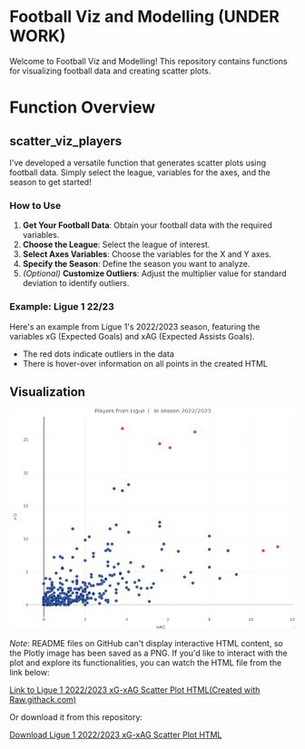 # Football Viz and Modelling (UNDER WORK)

Welcome to Football Viz and Modelling! This repository contains functions for visualizing football data and creating scatter plots.

# Function Overview

## scatter_viz_players

I've developed a versatile function that generates scatter plots using football data. Simply select the league, variables for the axes, and the season to get started!


### How to Use
1. **Get Your Football Data**: Obtain your football data with the required variables.
2. **Choose the League**: Select the league of interest.
3. **Select Axes Variables**: Choose the variables for the X and Y axes.
4. **Specify the Season**: Define the season you want to analyze.
5. *(Optional)* **Customize Outliers**: Adjust the multiplier value for standard deviation to identify outliers.
   

### Example: Ligue 1 22/23
Here's an example from Ligue 1's 2022/2023 season, featuring the variables xG (Expected Goals) and xAG (Expected Assists Goals). 

- The red dots indicate outliers in the data
- There is hover-over information on all points in the created HTML 

## Visualization

<div style="text-align:center">
  <img src="https://github.com/Johhed15/Football/blob/main/test_plot.png" alt="Test Image" width="800" titel='Ligue 1 2022/2023 xG-xAG Scatter Plot'/>
</div>

*Note*: README files on GitHub can't display interactive HTML content, so the Plotly image has been saved as a PNG. If you'd like to interact with the plot and explore its functionalities, you can watch the HTML file from the link below:

[Link to Ligue 1 2022/2023 xG-xAG Scatter Plot HTML(Created with Raw.githack.com)](https://raw.githack.com/Johhed15/Football/main/ligue1_22_23_xg_xag.html)

Or download it from this repository:

[Download Ligue 1 2022/2023 xG-xAG Scatter Plot HTML](https://github.com/Johhed15/Football/blob/main/ligue1_22_23_xg_xag.html)

